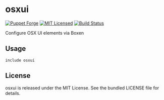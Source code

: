 osxui
==============

[![Puppet Forge](https://img.shields.io/puppetforge/v/halyard/osxui.svg)](https://forge.puppetlabs.com/halyard/osxui)
[![MIT Licensed](https://img.shields.io/badge/license-MIT-green.svg)](https://tldrlegal.com/license/mit-license)
[![Build Status](https://img.shields.io/travis/com/halyard/puppet-osxui.svg)](https://travis-ci.com/halyard/puppet-osxui)

Configure OSX UI elements via Boxen

## Usage

```puppet
include osxui
```

## License

osxui is released under the MIT License. See the bundled LICENSE file for details.

